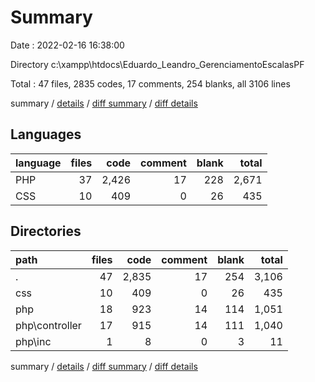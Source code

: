 # Summary

Date : 2022-02-16 16:38:00

Directory c:\xampp\htdocs\Eduardo_Leandro_GerenciamentoEscalasPF

Total : 47 files,  2835 codes, 17 comments, 254 blanks, all 3106 lines

summary / [details](details.md) / [diff summary](diff.md) / [diff details](diff-details.md)

## Languages
| language | files | code | comment | blank | total |
| :--- | ---: | ---: | ---: | ---: | ---: |
| PHP | 37 | 2,426 | 17 | 228 | 2,671 |
| CSS | 10 | 409 | 0 | 26 | 435 |

## Directories
| path | files | code | comment | blank | total |
| :--- | ---: | ---: | ---: | ---: | ---: |
| . | 47 | 2,835 | 17 | 254 | 3,106 |
| css | 10 | 409 | 0 | 26 | 435 |
| php | 18 | 923 | 14 | 114 | 1,051 |
| php\controller | 17 | 915 | 14 | 111 | 1,040 |
| php\inc | 1 | 8 | 0 | 3 | 11 |

summary / [details](details.md) / [diff summary](diff.md) / [diff details](diff-details.md)